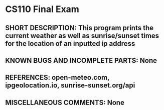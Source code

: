 # CS110 Final Exam

## SHORT DESCRIPTION: This program prints the current weather as well as sunrise/sunset times for the location of an inputted ip address

## KNOWN BUGS AND INCOMPLETE PARTS: None

## REFERENCES: open-meteo.com, ipgeolocation.io, sunrise-sunset.org/api

## MISCELLANEOUS COMMENTS: None